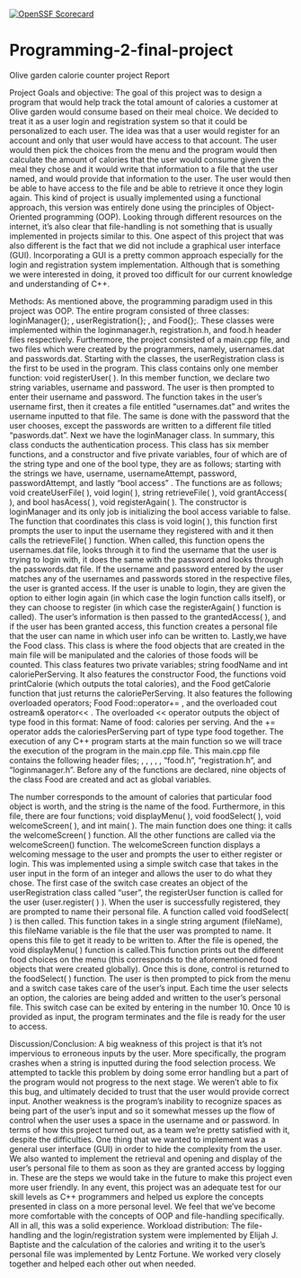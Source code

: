 [![OpenSSF Scorecard](https://api.securityscorecards.dev/projects/github.com/arcticpenguin01/Programming-2-final-project/badge)](https://securityscorecards.dev/viewer/?uri=github.com/arcticpenguin01/Programming-2-final-project)
# Programming-2-final-project
Olive garden calorie counter project Report 

Project Goals and objective:
The goal of this project was to design a program that would help track the total amount of calories a customer at Olive garden would consume based on their meal choice. We decided to treat it as a user login and registration system so that it could be personalized to each user. The idea was that a user would register for an account and only that user would have access to that account. The user would then pick the choices from the menu and the program would then calculate the amount of calories that the user would consume given the meal they chose and it would write that information to a file that the user named, and would provide that information to the user. The user would then be able to have access to the file and be able to retrieve it once they login again. This kind of  project is usually implemented using a functional approach, this version was entirely done using the principles of Object-Oriented programming (OOP). Looking through different resources on the internet, it’s also clear that file-handling is not something that is usually implemented in projects similar to this. One aspect of this project that was also different is the fact that we did not include a graphical user interface (GUI). Incorporating  a GUI is a pretty common approach especially for the login and registration system implementation. Although that is something we were interested in doing, it proved too difficult for our current knowledge and understanding of C++. 


Methods:
As mentioned above, the programming paradigm used in this project was OOP. The entire program consisted of three classes: loginManager{}; , userRegistration{}; , and Food{};. These classes were implemented within the loginmanager.h, registration.h, and food.h header files respectively. Furthermore, the project consisted of a main.cpp file, and two files which were created by the programmers, namely, usernames.dat and passwords.dat.
Starting with the classes, the userRegistration class is the first to be used in the program. This class contains only one member function: void registerUser( ). In this member function, we declare two string variables, username and password. The user is then prompted to enter their username and password. The function takes in the user’s username first, then it creates a file entitled “usernames.dat” and writes the username inputted to that file. The same is done with the password that the user chooses, except the passwords are written to a different file titled “paswords.dat”. Next we have the loginManager class. In summary, this class conducts the authentication process. This class has six member functions, and a constructor and five private variables, four of which are of the string type and one of the bool type, they are as follows; starting with the strings we have, username, usernameAttempt, password, passwordAttempt, and lastly “bool access” . The functions are as follows; void createUserFile( ), void login( ), string retrieveFile( ), void grantAccess( ), and bool hasAcess( ), void registerAgain( ). The constructor is loginManager and its only job is initializing the bool access variable to false. The function that coordinates this class is void login( ), this function first prompts the user to input the username they registered with and it then calls the retrieveFile( ) function. When called, this function opens the usernames.dat file, looks through it to find the username that the user is trying to login with, it does the same with the password and looks through the passwords.dat file. If the username and password entered by the user matches any of the usernames and passwords stored in the respective files, the user is granted access. If the user is unable to login, they are given the option to either login again (in which case the login function calls itself), or they can choose to register (in which case the registerAgain( ) function is called).  The user’s information is then passed to the grantedAccess( ), and if the user has been granted access, this function creates a personal file that the user can name in which user info can be written to. Lastly,we have the Food class. This class is where the food objects that are created in the main file will be manipulated and the calories of those foods will be counted. This class features two private variables; string foodName and int caloriePerServing. It also features the constructor Food, the functions void printCalorie (which outputs the total calories), and the Food getCalorie function that just returns the caloriePerServing. It also features the following overloaded operators; Food Food::operator+= , and the overloaded cout ostream& operator<< . The overloaded << operator outputs the object of type food in this format: Name of food: calories per serving. And the += operator adds the caloriesPerServing part of type type food together.
The execution of any C++ program starts at the main function so we will trace the execution of the program in the main.cpp file. This main.cpp file contains the following header files; <string>, <iostream>, <limits>, <iomanip>, <fstream> , “food.h”, “registration.h”, and “loginmanager.h”. Before any of the functions are declared, nine objects of the class Food are created and act as global variables. 


The number corresponds to the amount of calories that particular food object is worth, and the string is the name of the food.
 Furthermore, in this file, there are four functions; void displayMenu( ), void foodSelect( ), void welcomeScreen( ), and int main( ). The main function does one thing: it calls the welcomeScreen( ) function. All the other functions are called via the welcomeScreen() function. 
The welcomeScreen function displays a welcoming message to the user and prompts the user to either register or login. This was implemented using a simple switch case that takes in the user input in the form of an integer and allows the user to do what they chose. The first case of the switch case creates an object of the userRegistration class called “user”, the registerUser function is called for the user (user.register( ) ). When the user is successfully registered, they are prompted to name their personal file. A function called void foodSelect( ) is then called. This function takes in a single string argument (fileName), this fileName variable is the file that the user was prompted to name. It opens this file to get it ready to be written to. After the file is opened, the void displayMenu( ) function is called.This function prints out the different food choices on the menu (this corresponds to the aforementioned food objects that were created globally). Once this is done, control is returned to the foodSelect( ) function. The user is then prompted to pick  from the menu and a switch case takes care of the user’s input. Each time the user selects an option, the calories are being added and written to the user’s personal file. This switch case can be exited by entering in the number 10. Once 10 is provided as input, the program terminates and the file is ready for the user to access. 




Discussion/Conclusion:
	A big weakness of this project is that it’s not impervious to erroneous inputs by the user. More specifically, the program crashes when a string is inputted during the food selection process. We attempted to tackle this problem by doing some error handling but a part of the program would not progress to the next stage. We weren’t able to fix this bug, and ultimately decided to trust that the user would provide correct input. Another weakness is the program’s inability to recognize spaces as being part of the user’s input and so it somewhat messes up the flow of control when the user uses a space in the username and or password.
	In terms of how this project turned out, as a team we’re pretty satisfied with it, despite the difficulties. One thing that we wanted to implement was a general user interface (GUI) in order to hide the complexity from the user. We also wanted to implement the retrieval and opening and display of the user’s personal file to them as soon as they are granted access by logging in. These are the steps we would take in the future to make this project even more user friendly. 
	In any event, this project was an adequate test for our skill levels as C++ programmers and helped us explore the concepts presented in class on a more personal level. We feel that we’ve become more comfortable with the concepts of OOP and file-handling specifically. All in all, this was a solid experience. 
Workload distribution:
	The file-handling and the login/registration system were implemented by Elijah J. Baptiste and the calculation of the calories and writing it to the user’s personal file was implemented by Lentz Fortune. We worked very closely together and helped each other out when needed.
